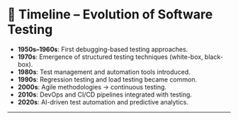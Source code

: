 # 📆 Timeline – Evolution of Software Testing

- **1950s–1960s**: First debugging-based testing approaches.  
- **1970s**: Emergence of structured testing techniques (white-box, black-box).  
- **1980s**: Test management and automation tools introduced.  
- **1990s**: Regression testing and load testing became common.  
- **2000s**: Agile methodologies → continuous testing.  
- **2010s**: DevOps and CI/CD pipelines integrated with testing.  
- **2020s**: AI-driven test automation and predictive analytics.  

---
